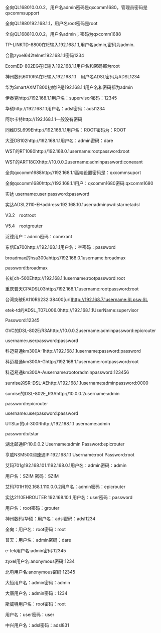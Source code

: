 全向QL168010.0.0.2，用户名admin密码是qxcomm1680，管理员密码是qxcommsupport 

全向QL1880192.168.1.1，用户名root密码是root 

全向QL168810.0.0.2，用户名admin；密码为qxcomm1688 

TP-LINKTD-8800在IE输入192.168.1.1,用户名admin,密码为admin. 

合勤zyxel642telnet192.168.1.1密码1234 

EcomED-802EG在IE输入192.168.1.1用户名和密码都为root 

神州数码6010RA在IE输入192.168.1.1　用户名ADSL密码为ADSL1234 

华为SmartAXMT800初始IP是192.168.1.1用户名和密码都为admin 

伊泰克http://192.168.1.1用户名：supervisor密码：12345 

华硕http://192.168.1.1用户名：adsl密码：adsl1234 

阿尔卡特http://192.168.1.1一般没有密码 

同维DSL699Ehttp://192.168.1.1用户名：ROOT密码为：ROOT 

大亚DB102http://192.168.1.1用户名：admin密码：dare 

WST的RT1080http://192.168.0.1username:rootpassword:root 

WST的ART18CXhttp://10.0.0.2username:adminpassword:conexant  

全向qxcomm1688http://192.168.1.1高端设置密码是：qxcommsuport 

全向qxcomm1680http://192.168.1.1用户：qxcomm1680密码:qxcomm1680 

实达 username:user password:password

实达ADSL2110-EHaddress:192.168.10.1user:adminpwd:starnetadsl 

V3.2　rootroot 

V5.4　rootgrouter 

泛德用户：admin密码：conexant 

东信Ea700http://192.168.1.1用户名：空密码：password 

broadmax的hsa300ahttp://192.168.0.1username:broadmax 

password:broadmax 

长虹ch-500Ehttp://192.168.1.1username:rootpassword:root 

重庆普天CPADSL03http://192.168.1.1username:rootpassword:root 

台湾突破EA110RS232:38400[url]http://192.168.7.1username:SLpsw:SL 

etek-td的ADSL_T07L006.0http://192.168.1.1UserName:supervisor 

Password:12345 

GVC的DSL-802E/R3Ahttp://10.0.0.2username:adminpassword:epicrouter

username:userpassword:password 

科迈易通km300A-1http://192.168.1.1username:password:password 

科迈易通km300A-Ghttp://192.168.1.1username:rootpassword:root 

科迈易通km300A-Ausername:rootoradminpassword:123456 

sunrise的SR-DSL-AEhttp://192.168.1.1username:adminpassword:0000 

sunrise的DSL-802E_R3Ahttp://10.0.0.2username:admin 

password:epicrouter 

username:userpassword:password 

UTStar的ut-300Rhttp://192.168.1.1 username:admin 

password:utstar 

湖北邮通IP:10.0.0.2 Username:admin Password:epicrouter 

亨威NSM500网速通IP:192.168.1.1 Username:root Password:root 

艾玛701g192.168.101.1192.168.0.1用户名：admin密码：admin 

用户名：SZIM 密码：SZIM 

艾玛701H192.168.1.110.0.0.2用户名：admin密码：epicrouter

实达2110EHROUTER 192.168.10.1 用户名：user密码：password 

用户名：root密码：grouter 

神州数码/华硕：用户名：adsl密码：adsl1234 

全向：用户名：root密码：root 

普天：用户名：admin密码：dare 

e-tek用户名:admin密码:12345 

zyxel用户名:anonymous密码:1234 

北电用户名:anonymous密码:12345

大恒用户名：admin密码：admin 

大唐用户名：admin密码：1234 

斯威特用户名：root密码：root 

用户名：user密码：user 

中兴用户名：adsl密码：adsl831
